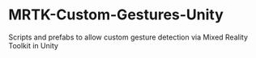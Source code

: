 # MRTK-Custom-Gestures-Unity
Scripts and prefabs to allow custom gesture detection via Mixed Reality Toolkit in Unity
